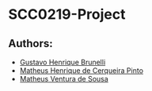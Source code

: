 # SCC0219-Project

## Authors:
  - [Gustavo Henrique Brunelli]()
  - [Matheus Henrique de Cerqueira Pinto]()
  - [Matheus Ventura de Sousa](github.com/matheus-sousa007)
